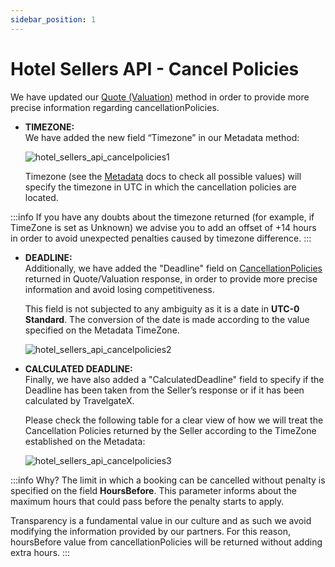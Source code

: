 ```yaml
---
sidebar_position: 1
---
```


# Hotel Sellers API - Cancel Policies

We have updated our [Quote (Valuation)](/docs/apis/for-sellers/hotel-pull-sellers-api/methods/booking-flow/valuation) method in order to provide more precise information regarding cancellationPolicies.

- **TIMEZONE:**  
    We have added the new field “Timezone” in our Metadata method:

    ![hotel_sellers_api_cancelpolicies1](https://storage.travelgate.com/kbase/hotel_sellers_api_cancelpolicies1.jpg)

    Timezone (see the [Metadata](/docs/apis/for-sellers/hotel-pull-sellers-api/methods/content/meta-data) docs to check all possible values) will specify the timezone in UTC in which the cancellation policies are located.


:::info
If you have any doubts about the timezone returned (for example, if TimeZone is set as Unknown) we advise you to add an offset of +14 hours in order to avoid unexpected penalties caused by timezone difference.
:::

- **DEADLINE:**  
    Additionally, we have added the "Deadline" field on [CancellationPolicies](/docs/apis/for-sellers/hotel-pull-sellers-api/methods/booking-flow/valuation) returned in Quote/Valuation response, in order to provide more precise information and avoid losing competitiveness.

    This field is not subjected to any ambiguity as it is a date in **UTC-0 Standard**. The conversion of the date is made according to the value specified on the Metadata TimeZone.

    ![hotel_sellers_api_cancelpolicies2](https://storage.travelgate.com/kbase/hotel_sellers_api_cancelpolicies2.jpg)

- **CALCULATED DEADLINE:**  
    Finally, we have also added a "CalculatedDeadline" field to specify if the Deadline has been taken from the Seller’s response or if it has been calculated by TravelgateX.

    Please check the following table for a clear view of how we will treat the Cancellation Policies returned by the Seller according to the TimeZone established on the Metadata:

    ![hotel_sellers_api_cancelpolicies3](https://storage.travelgate.com/kbase/hotel_sellers_api_cancelpolicies3.jpg)

:::info Why?
The limit in which a booking can be cancelled without penalty is specified on the field **HoursBefore**. This parameter informs about the maximum hours that could pass before the penalty starts to apply.

Transparency is a fundamental value in our culture and as such we avoid modifying the information provided by our partners. For this reason, hoursBefore value from cancellationPolicies will be returned without adding extra hours.
:::